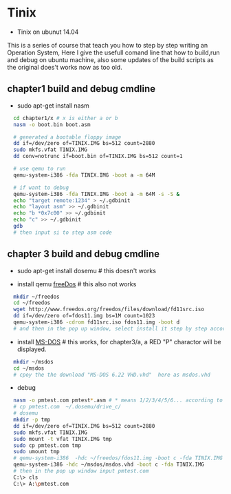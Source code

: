 # Tinix

* Tinix on ubunut 14.04

This is a series of course that teach you how to step by step writing an Operation System, Here I give the usefull comand line that how to build,run and debug on ubuntu machine, also some updates of the build scripts as the original does't works now as too old.

## chapter1 build and debug cmdline

* sudo apt-get install nasm

```sh
  cd chapter1/x # x is either a or b
  nasm -o boot.bin boot.asm

  # generated a bootable floppy image
  dd if=/dev/zero of=TINIX.IMG bs=512 count=2880
  sudo mkfs.vfat TINIX.IMG
  dd conv=notrunc if=boot.bin of=TINIX.IMG bs=512 count=1

  # use qemu to run
  qemu-system-i386 -fda TINIX.IMG -boot a -m 64M

  # if want to debug
  qemu-system-i386 -fda TINIX.IMG -boot a -m 64M -s -S &
  echo "target remote:1234" > ~/.gdbinit
  echo "layout asm" >> ~/.gdbinit
  echo "b *0x7c00" >> ~/.gdbinit
  echo "c" >> ~/.gdbinit
  gdb
  # then input si to step asm code
```

## chapter 3 build and debug cmdline

* sudo apt-get install dosemu # this doesn't works

* install qemu [freeDos](http://joelinoff.com/blog/?p=431) # this also not works

```sh
  mkdir ~/freedos
  cd ~/freedos
  wget http://www.freedos.org/freedos/files/download/fd11src.iso
  dd if=/dev/zero of=fdos11.img bs=1M count=1023
  qemu-system-i386 -cdrom fd11src.iso fdos11.img -boot d
  # and then in the pop up window, select install it step by step according to page [freeDos](http://joelinoff.com/blog/?p=431)
```

* install [MS-DOS](https://winworldpc.com/product/ms-dos/622) # this works, for chapter3/a, a RED "P" charactor will be displayed.

```sh
  mkdir ~/msdos
  cd ~/msdos
  # cpoy the the download "MS-DOS 6.22 VHD.vhd"  here as msdos.vhd
```
* debug 

```sh
  nasm -o pmtest.com pmtest*.asm # * means 1/2/3/4/5/6... according to each chapter
  # cp pmtest.com  ~/.dosemu/drive_c/
  # dosemu
  mkdir -p tmp
  dd if=/dev/zero of=TINIX.IMG bs=512 count=2880
  sudo mkfs.vfat TINIX.IMG
  sudo mount -t vfat TINIX.IMG tmp
  sudo cp pmtest.com tmp
  sudo umount tmp
  # qemu-system-i386  -hdc ~/freedos/fdos11.img -boot c -fda TINIX.IMG
  qemu-system-i386 -hdc ~/msdos/msdos.vhd -boot c -fda TINIX.IMG
  # then in the pop up window input pmtest.com
  C:\> cls
  C:\> A:\pmtest.com
```
